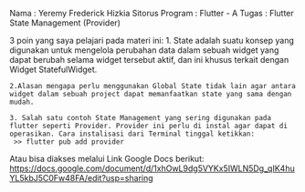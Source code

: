 Nama		: Yeremy Frederick Hizkia Sitorus
Program	    : Flutter - A 
Tugas		: Flutter State Management (Provider)

3 poin yang saya pelajari pada materi ini:
    1. State adalah suatu konsep yang digunakan untuk mengelola perubahan data dalam sebuah widget yang dapat berubah selama widget tersebut aktif, dan ini khusus terkait dengan Widget StatefulWidget. 
    
    2.Alasan mengapa perlu menggunakan Global State tidak lain agar antara widget dalam sebuah project dapat memanfaatkan state yang sama dengan mudah.

    3. Salah satu contoh State Management yang sering digunakan pada flutter seperti Provider. Provider ini perlu di instal agar dapat di operasikan. Cara instalisasi dari Terminal tinggal ketikkan:
     >> flutter pub add provider

Atau bisa diakses melalui Link Google Docs berikut:
https://docs.google.com/document/d/1xhOwL9dg5VYKx5IWLN5Dg_qIK4huYL5kbJ5C0Fw48FA/edit?usp=sharing
